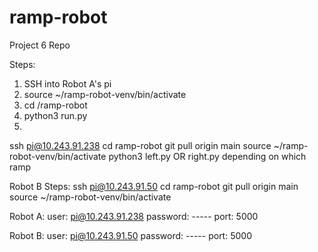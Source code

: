 # ramp-robot
Project 6 Repo

Steps:

1. SSH into Robot A's pi
2. source ~/ramp-robot-venv/bin/activate
3. cd /ramp-robot
4. python3 run.py
5. 

ssh pi@10.243.91.238
cd ramp-robot
git pull origin main
source ~/ramp-robot-venv/bin/activate
python3 left.py OR right.py depending on which ramp


Robot B Steps:
ssh pi@10.243.91.50
cd ramp-robot
git pull origin main
source ~/ramp-robot-venv/bin/activate


Robot A:
    user:   pi@10.243.91.238
    password: -----
    port:   5000

Robot B:
    user:   pi@10.243.91.50
    password: -----
    port:   5000
